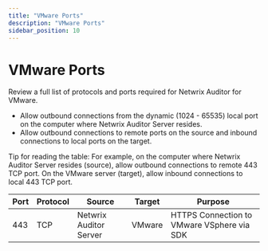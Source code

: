 ```yaml
---
title: "VMware Ports"
description: "VMware Ports"
sidebar_position: 10
---
```


# VMware Ports

Review a full list of protocols and ports required for Netwrix Auditor for VMware.

- Allow outbound connections from the dynamic (1024 - 65535) local port on the computer where
  Netwrix Auditor Server resides.
- Allow outbound connections to remote ports on the source and inbound connections to local ports on
  the target.

Tip for reading the table: For example, on the computer where Netwrix Auditor Server resides
(source), allow outbound connections to remote 443 TCP port. On the VMware server (target), allow
inbound connections to local 443 TCP port.

| Port | Protocol | Source                 | Target | Purpose                                    |
| ---- | -------- | ---------------------- | ------ | ------------------------------------------ |
| 443  | TCP      | Netwrix Auditor Server | VMware | HTTPS Connection to VMware VSphere via SDK |
